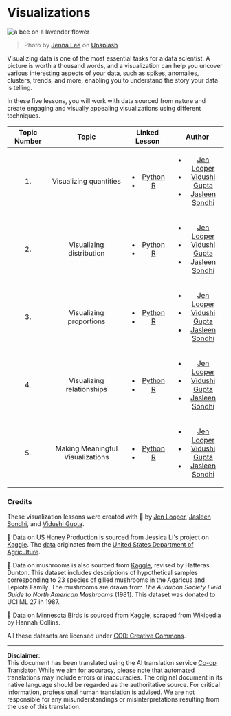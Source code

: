 <!--
CO_OP_TRANSLATOR_METADATA:
{
  "original_hash": "1441550a0d789796b2821e04f7f4cc94",
  "translation_date": "2025-08-31T11:02:05+00:00",
  "source_file": "3-Data-Visualization/README.md",
  "language_code": "en"
}
-->
# Visualizations

![a bee on a lavender flower](../../../3-Data-Visualization/images/bee.jpg)
> Photo by <a href="https://unsplash.com/@jenna2980?utm_source=unsplash&utm_medium=referral&utm_content=creditCopyText">Jenna Lee</a> on <a href="https://unsplash.com/s/photos/bees-in-a-meadow?utm_source=unsplash&utm_medium=referral&utm_content=creditCopyText">Unsplash</a>

Visualizing data is one of the most essential tasks for a data scientist. A picture is worth a thousand words, and a visualization can help you uncover various interesting aspects of your data, such as spikes, anomalies, clusters, trends, and more, enabling you to understand the story your data is telling.

In these five lessons, you will work with data sourced from nature and create engaging and visually appealing visualizations using different techniques.

| Topic Number | Topic | Linked Lesson | Author |
| :-----------: | :--: | :-----------: | :----: |
| 1. | Visualizing quantities | <ul> <li> [Python](09-visualization-quantities/README.md)</li>  <li>[R](../../../3-Data-Visualization/R/09-visualization-quantities) </li> </ul>|<ul> <li> [Jen Looper](https://twitter.com/jenlooper)</li><li> [Vidushi Gupta](https://github.com/Vidushi-Gupta)</li> <li>[Jasleen Sondhi](https://github.com/jasleen101010)</li></ul> |
| 2. | Visualizing distribution | <ul> <li> [Python](10-visualization-distributions/README.md)</li>  <li>[R](../../../3-Data-Visualization/R/10-visualization-distributions) </li> </ul>|<ul> <li> [Jen Looper](https://twitter.com/jenlooper)</li><li> [Vidushi Gupta](https://github.com/Vidushi-Gupta)</li> <li>[Jasleen Sondhi](https://github.com/jasleen101010)</li></ul> |
| 3. | Visualizing proportions | <ul> <li> [Python](11-visualization-proportions/README.md)</li>  <li>[R](../../../3-Data-Visualization) </li> </ul>|<ul> <li> [Jen Looper](https://twitter.com/jenlooper)</li><li> [Vidushi Gupta](https://github.com/Vidushi-Gupta)</li> <li>[Jasleen Sondhi](https://github.com/jasleen101010)</li></ul> |
| 4. | Visualizing relationships | <ul> <li> [Python](12-visualization-relationships/README.md)</li>  <li>[R](../../../3-Data-Visualization) </li> </ul>|<ul> <li> [Jen Looper](https://twitter.com/jenlooper)</li><li> [Vidushi Gupta](https://github.com/Vidushi-Gupta)</li> <li>[Jasleen Sondhi](https://github.com/jasleen101010)</li></ul> |
| 5. | Making Meaningful Visualizations | <ul> <li> [Python](13-meaningful-visualizations/README.md)</li>  <li>[R](../../../3-Data-Visualization) </li> </ul>|<ul> <li> [Jen Looper](https://twitter.com/jenlooper)</li><li> [Vidushi Gupta](https://github.com/Vidushi-Gupta)</li> <li>[Jasleen Sondhi](https://github.com/jasleen101010)</li></ul> |

### Credits

These visualization lessons were created with 🌸 by [Jen Looper](https://twitter.com/jenlooper), [Jasleen Sondhi](https://github.com/jasleen101010), and [Vidushi Gupta](https://github.com/Vidushi-Gupta).

🍯 Data on US Honey Production is sourced from Jessica Li's project on [Kaggle](https://www.kaggle.com/jessicali9530/honey-production). The [data](https://usda.library.cornell.edu/concern/publications/rn301137d) originates from the [United States Department of Agriculture](https://www.nass.usda.gov/About_NASS/index.php).

🍄 Data on mushrooms is also sourced from [Kaggle](https://www.kaggle.com/hatterasdunton/mushroom-classification-updated-dataset), revised by Hatteras Dunton. This dataset includes descriptions of hypothetical samples corresponding to 23 species of gilled mushrooms in the Agaricus and Lepiota Family. The mushrooms are drawn from *The Audubon Society Field Guide to North American Mushrooms* (1981). This dataset was donated to UCI ML 27 in 1987.

🦆 Data on Minnesota Birds is sourced from [Kaggle](https://www.kaggle.com/hannahcollins/minnesota-birds), scraped from [Wikipedia](https://en.wikipedia.org/wiki/List_of_birds_of_Minnesota) by Hannah Collins.

All these datasets are licensed under [CC0: Creative Commons](https://creativecommons.org/publicdomain/zero/1.0/).

---

**Disclaimer**:  
This document has been translated using the AI translation service [Co-op Translator](https://github.com/Azure/co-op-translator). While we aim for accuracy, please note that automated translations may include errors or inaccuracies. The original document in its native language should be regarded as the authoritative source. For critical information, professional human translation is advised. We are not responsible for any misunderstandings or misinterpretations resulting from the use of this translation.